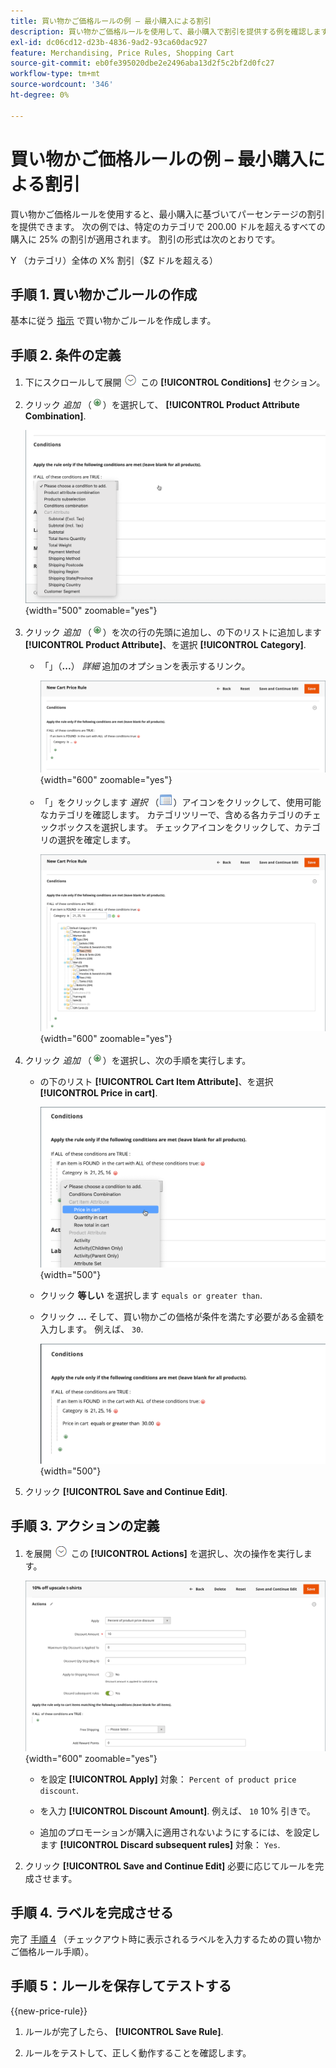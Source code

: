 ```yaml
---
title: 買い物かご価格ルールの例 – 最小購入による割引
description: 買い物かご価格ルールを使用して、最小購入で割引を提供する例を確認します。
exl-id: dc06cd12-d23b-4836-9ad2-93ca60dac927
feature: Merchandising, Price Rules, Shopping Cart
source-git-commit: eb0fe395020dbe2e2496aba13d2f5c2bf2d0fc27
workflow-type: tm+mt
source-wordcount: '346'
ht-degree: 0%

---
```


# 買い物かご価格ルールの例 – 最小購入による割引

買い物かご価格ルールを使用すると、最小購入に基づいてパーセンテージの割引を提供できます。 次の例では、特定のカテゴリで 200.00 ドルを超えるすべての購入に 25% の割引が適用されます。 割引の形式は次のとおりです。

Y （カテゴリ）全体の X% 割引（$Z ドルを超える）

## 手順 1. 買い物かごルールの作成

基本に従う [指示](price-rules-cart.md) で買い物かごルールを作成します。

## 手順 2. 条件の定義

1. 下にスクロールして展開 ![展開セレクター](../assets/icon-display-expand.png) この **[!UICONTROL Conditions]** セクション。

1. クリック _追加_ （![アイコンを追加](../assets/icon-add-green-circle.png)）を選択して、 **[!UICONTROL Product Attribute Combination]**.

   ![買い物かご価格ルール条件 – 製品属性の組み合わせ](./assets/condition1.png){width="500" zoomable="yes"}

1. クリック _追加_ （![アイコンを追加](../assets/icon-add-green-circle.png)）を次の行の先頭に追加し、の下のリストに追加します **[!UICONTROL Product Attribute]**、を選択 **[!UICONTROL Category]**.

   - 「」（**...**） _詳細_ 追加のオプションを表示するリンク。

     ![買い物かご価格ルールの条件 – カテゴリオプション](./assets/condition3.png){width="600" zoomable="yes"}

   - 「」をクリックします _選択_ （![リストアイコン](../assets/icon-list-chooser.png)）アイコンをクリックして、使用可能なカテゴリを確認します。 カテゴリツリーで、含める各カテゴリのチェックボックスを選択します。 チェックアイコンをクリックして、カテゴリの選択を確定します。

     ![買い物かご価格ルール条件 – カテゴリ](./assets/condition4.png){width="600" zoomable="yes"}

1. クリック _追加_ （![アイコンを追加](../assets/icon-add-green-circle.png)）を選択し、次の手順を実行します。

   - の下のリスト **[!UICONTROL Cart Item Attribute]**、を選択 **[!UICONTROL Price in cart]**.

     ![買い物かご価格ルールの条件 – 買い物かご品目属性](./assets/condition5.png){width="500"}

   - クリック **等しい** を選択します `equals or greater than`.

   - クリック **...** そして、買い物かごの価格が条件を満たす必要がある金額を入力します。 例えば、 `30`.

     ![買い物かご価格ルールの条件 – 買い物かごの価格](./assets/condition6.png){width="500"}

1. クリック **[!UICONTROL Save and Continue Edit]**.

## 手順 3. アクションの定義

1. を展開 ![展開セレクター](../assets/icon-display-expand.png) この **[!UICONTROL Actions]** を選択し、次の操作を実行します。

   ![買い物かご価格ルールアクション](./assets/minimum-discount-actions.png){width="600" zoomable="yes"}

   - を設定 **[!UICONTROL Apply]** 対象： `Percent of product price discount`.

   - を入力 **[!UICONTROL Discount Amount]**. 例えば、 `10` 10% 引きで。

   - 追加のプロモーションが購入に適用されないようにするには、を設定します **[!UICONTROL Discard subsequent rules]** 対象： `Yes`.

1. クリック **[!UICONTROL Save and Continue Edit]** 必要に応じてルールを完成させます。

## 手順 4. ラベルを完成させる

完了 [手順 4](price-rules-cart.md) （チェックアウト時に表示されるラベルを入力するための買い物かご価格ルール手順）。

## 手順 5：ルールを保存してテストする

{{new-price-rule}}

1. ルールが完了したら、 **[!UICONTROL Save Rule]**.

1. ルールをテストして、正しく動作することを確認します。
